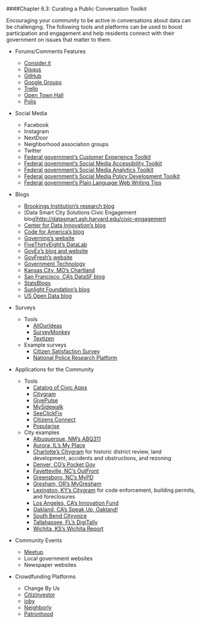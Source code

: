 ####Chapter 6.3: Curating a Public Conversation Toolkit

Encouraging your community to be active in conversations about data can be challenging. The following tools and platforms can be used to boost participation and engagement and help residents connect with their government on issues that matter to them.

* Forums/Comments Features
  * [Consider.it](https://consider.it/)
  * [Disqus](https://disqus.com/)
  * [GitHub](https://github.com/)
  * [Google Groups](https://groups.google.com/forum/#!overview)
  * [Trello](https://trello.com/)
  * [Open Town Hall](http://www.opentownhall.com/)
  * [Polis](https://pol.is/home)

* Social Media
  * Facebook
  * Instagram
  * NextDoor
  * Neighborhood association groups
  * Twitter
  * [Federal government’s Customer Experience Toolkit](https://www.digitalgov.gov/resources/customer-experience-toolkit/)
  * [Federal government’s Social Media Accessibility Toolkit](http://www.digitalgov.gov/resources/federal-social-media-accessibility-toolkit-hackpad/)
  * [Federal government’s Social Media Analytics Toolkit](http://www.digitalgov.gov/resources/federal-social-media-analytics-toolkit-hackpad/)
  * [Federal government’s Social Media Policy Development Toolkit](http://www.digitalgov.gov/resources/federal-social-media-policy-development-toolkit-hackpad/)
  * [Federal government’s Plain Language Web Writing Tips](https://www.digitalgov.gov/resources/plain-language-web-writing-tips/)

* Blogs
  * [Brookings Institution’s research blog](http://www.brookings.edu/research/)
  * [Data Smart City Solutions Civic Engagement blog]http://datasmart.ash.harvard.edu/civic-engagement
  * [Center for Data Innovation’s blog](https://www.datainnovation.org/category/blog/)
  * [Code for America’s blog](https://www.codeforamerica.org/blog/)
  * [Governing’s website](http://www.governing.com/)
  * [FiveThirtyEight’s DataLab](https://fivethirtyeight.com/datalab/)
  * [GovEx’s blog and website](http://govex.jhu.edu/)
  * [GovFresh’s website](http://www.govfresh.com/)
  * [Government Technology](http://www.govtech.com/)
  * [Kansas City, MO’s Chartland](http://kcmo.gov/data/chartland/)
  * [San Francisco, CA’s DataSF blog](http://datasf.org/blog/)
  * [StatsBlogs](http://www.statsblogs.com/)
  * [Sunlight Foundation’s blog](https://sunlightfoundation.com/blog/)
  * [US Open Data blog](https://usopendata.org/blog/)

* Surveys
  * Tools
    * [AllOurIdeas](http://www.allourideas.org/)
    * [SurveyMonkey](https://www.surveymonkey.com/)
    * [Textizen](https://www.textizen.com/)
  * Example surveys
    * [Citizen Satisfaction Survey](http://kcmo.gov/citymanagersoffice/creative-services/art-of-data/)
    * [National Police Research Platform](http://uicclj.squarespace.com/police-citizen-interaction-pci/)

* Applications for the Community
  * Tools
    * [Catalog of Civic Apps](http://wiki.civiccommons.org/App_catalogs/)
    * [Citygram](https://www.citygram.org/)
    * [GivePulse](https://www.givepulse.com/)
    * [MySidewalk](http://www2.mysidewalk.com/)
    * [SeeClickFix](http://en.seeclickfix.com/)
    * [Citizens Connect](http://newurbanmechanics.org/project/citizens-connect/)
    * [Popularise](https://popularise.com/home)
  * City examples
    * [Albuquerque, NM’s ABQ311](http://www.cabq.gov/311/abq311)
    * [Aurora, IL’s My Place](http://gis.aurora-il.org/myplace/)
    * [Charlotte’s Citygram](https://www.citygram.org/charlotte) for historic district review, land development, accidents and obstructions, and rezoning
    * [Denver, CO’s Pocket Gov](https://www.denvergov.org/pocketgov/#/)
    * [Fayetteville, NC’s OutFront](http://fayettevilleoutfront.com/)
    * [Greensboro, NC’s MyPD](http://www.greensboro-nc.gov/index.aspx?page=36&recordid=6970)
    * [Gresham, OR’s MyGresham](http://greshamoregon.gov/mygresham/)
    * [Lexington, KY’s Citygram](https://www.citygram.org/lexington) for code enforcement, building permits, and foreclosures
    * [Los Angeles, CA’s Innovation Fund](http://innovate.lacity.org/index.htm)
    * [Oakland, CA’s Speak Up, Oakland!](http://speakupoakland.org/ideas)
    * [South Bend Cityvoice](http://www.southbendvoices.com/)
    * [Tallahassee, FL’s DigiTally](https://www.talgov.com/Main/digitally.aspx)
    * [Wichita, KS’s Wichita Report](http://www.wichita.gov/Government/Departments/PWU/Pages/ReportAnIssue.aspx)

* Community Events
  * [Meetup](http://www.meetup.com/)
  * Local government websites
  * Newspaper websites

* Crowdfunding Platforms
  * Change By Us
  * [Citizinvestor](http://www.citizinvestor.com/)
  * [ioby](https://www.ioby.org/)
  * [Neighborly](https://neighborly.com/)
  * [Patronhood](http://patronhood.tumblr.com/about)
